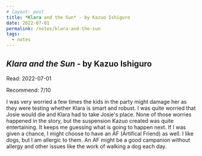 ```yaml
---
# layout: post
title: *Klara and the Sun* - by Kazuo Ishiguro
date: 2022-07-01
permalink: /notes/klara-and-the-sun
tags:
  - notes
---
```


## *Klara and the Sun* - by Kazuo Ishiguro

Read: 2022-07-01

Recommend: 7/10

I was very worried a few times the kids in the party might damage her as they were testing whether Klara is smart and robust. I was quite worried that Josie would die and Klara had to take Josie's place. None of those worries happened in the story, but the suspension Kazuo created was quite entertaining. It keeps me guessing what is going to happen next. If I was given a chance, I might choose to have an AF (Artifical Friend) as well. I like dogs, but I am allergic to them. An AF might be a good campanion without allergy and other issues like the work of walking a dog each day. 
